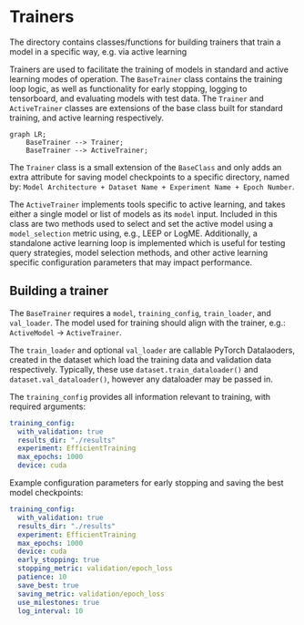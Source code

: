 # Trainers

The directory contains classes/functions for building trainers that train a model in a specific way, e.g. via active learning

Trainers are used to facilitate the training of models in standard and active learning modes of operation. The `BaseTrainer` class contains the training loop logic, as well as functionality for early stopping, logging to tensorboard, and evaluating models with test data. The `Trainer` and `ActiveTrainer` classes are extensions of the base class built for standard training, and active learning respectively. 

```mermaid
graph LR;
    BaseTrainer --> Trainer;
    BaseTrainer --> ActiveTrainer;

```

The `Trainer` class is a small extension of the `BaseClass` and only adds an extra attribute for saving model checkpoints to a specific directory, named by: `Model Architecture + Dataset Name + Experiment Name + Epoch Number`.

The `ActiveTrainer` implements tools specific to active learning, and takes either a single model or list of models as its `model` input. Included in this class are two methods used to select and set the active model using a `model_selection` metric using, e.g., LEEP or LogME. Additionally, a standalone active learning loop is implemented which is useful for testing query strategies, model selection methods, and other active learning specific configuration parameters that may impact performance. 


## Building a trainer

The `BaseTrainer` requires a `model`, `training_config`, `train_loader`, and `val_loader`. The model used for training should align with the trainer, e.g.: `ActiveModel` -> `ActiveTrainer`. 

The `train_loader` and optional `val_loader` are callable PyTorch Datalaoders, created in the dataset which load the training data and validation data respectively. Typically, these use `dataset.train_dataloader()` and `dataset.val_dataloader()`, however any dataloader may be passed in.

The `training_config` provides all information relevant to training, with required arguments: 

```yaml
training_config:
  with_validation: true
  results_dir: "./results"
  experiment: EfficientTraining
  max_epochs: 1000
  device: cuda
```

Example configuration parameters for early stopping and saving the best model checkpoints: 
```yaml
training_config:
  with_validation: true
  results_dir: "./results"
  experiment: EfficientTraining
  max_epochs: 1000
  device: cuda
  early_stopping: true
  stopping_metric: validation/epoch_loss
  patience: 10
  save_best: true
  saving_metric: validation/epoch_loss
  use_milestones: true
  log_interval: 10
```
